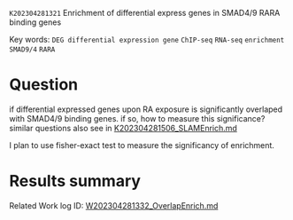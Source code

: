  `K202304281321` Enrichment of differential express genes in SMAD4/9 RARA binding genes
 
 Key words: `DEG differential expression gene` `ChIP-seq` `RNA-seq` `enrichment` `SMAD9/4` `RARA` 
 
# Question

if differential expressed genes upon RA exposure is significantly overlaped with SMAD4/9 binding genes. if so,
how to measure this significance?  similar questions also see in [K202304281506_SLAMEnrich.md](https://github.com/yz46606/zettle_yz/blob/main/K202304281506_SLAMEnrich.md)

I plan to use fisher-exact test to measure the significancy of enrichment.

# Results summary  

Related Work log ID: [W202304281332_OverlapEnrich.md](https://github.com/yz46606/Working_record/blob/main/W202304281332_OverlapEnrich.md)
